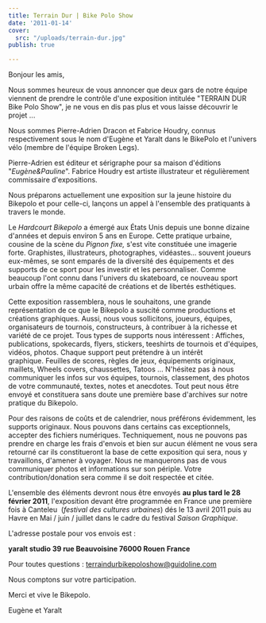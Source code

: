 ```yaml
---
title: Terrain Dur | Bike Polo Show
date: '2011-01-14'
cover:
  src: "/uploads/terrain-dur.jpg"
publish: true

---
```

Bonjour les amis,

Nous sommes heureux de vous annoncer que deux gars de notre équipe viennent de prendre le contrôle d'une exposition intitulée "TERRAIN DUR Bike Polo Show", je ne vous en dis pas plus et vous laisse découvrir le projet ...

Nous sommes Pierre-Adrien Dracon et Fabrice Houdry, connus respectivement sous le nom d'Eugène et Yaralt dans le BikePolo et l'univers vélo (membre de l'équipe Broken Legs).

Pierre-Adrien est éditeur et sérigraphe pour sa maison d'éditions "_Eugène&Pauline_". Fabrice Houdry est artiste illustrateur et régulièrement commissaire d'expositions.

Nous préparons actuellement une exposition sur la jeune histoire du Bikepolo et pour celle-ci, lançons un appel à l'ensemble des pratiquants à travers le monde.

Le _Hardcourt Bikepolo_ a émergé aux États Unis depuis une bonne dizaine d'années et depuis environ 5 ans en Europe. Cette pratique urbaine, cousine de la scène du _Pignon fixe,_ s'est vite constituée une imagerie forte. Graphistes, illustrateurs, photographes, vidéastes... souvent joueurs eux-mêmes, se sont emparés de la diversité des équipements et des supports de ce sport pour les investir et les personnaliser. Comme beaucoup l'ont connu dans l'univers du skateboard, ce nouveau sport urbain offre la même capacité de créations et de libertés esthétiques.

Cette exposition rassemblera, nous le souhaitons, une grande représentation de ce que le Bikepolo a suscité comme productions et créations graphiques. Aussi, nous vous sollicitons, joueurs, équipes, organisateurs de tournois, constructeurs, à contribuer à la richesse et variété de ce projet. Tous types de supports nous intéressent : Affiches, publications, spokecards, flyers, stickers, teeshirts de tournois et d'équipes, vidéos, photos. Chaque support peut prétendre à un intérêt graphique. Feuilles de scores, règles de jeux, équipements originaux, maillets, Wheels covers, chaussettes, Tatoos ... N'hésitez pas à nous communiquer les infos sur vos équipes, tournois, classement, des photos de votre communauté, textes, notes et anecdotes. Tout peut nous être envoyé et constituera sans doute une première base d'archives sur notre pratique du Bikepolo.

Pour des raisons de coûts et de calendrier, nous préférons évidemment, les supports originaux. Nous pouvons dans certains cas exceptionnels, accepter des fichiers numériques. Techniquement, nous ne pouvons pas prendre en charge les frais d'envois et bien sur aucun élément ne vous sera retourné car ils constitueront la base de cette exposition qui sera, nous y travaillons, d'amener à voyager. Nous ne manquerons pas de vous communiquer photos et informations sur son périple. Votre contribution/donation sera comme il se doit respectée et citée.

L'ensemble des éléments devront nous être envoyés **au plus tard le 28 février 2011**, l'exposition devant être programmée en France une première fois à Canteleu  (_festival des cultures urbaines_) dés le 13 avril 2011 puis au Havre en Mai / juin / juillet dans le cadre du festival _Saison Graphique_.

L'adresse postale pour vos envois est :

**yaralt studio 39 rue Beauvoisine 76000 Rouen** **France**

Pour toutes questions : terraindurbikepoloshow@guidoline.com

Nous comptons sur votre participation.

Merci et vive le Bikepolo.

Eugène et Yaralt